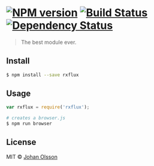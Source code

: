 #  [![NPM version][npm-image]][npm-url] [![Build Status][travis-image]][travis-url] [![Dependency Status][daviddm-image]][daviddm-url]

> The best module ever.


## Install

```sh
$ npm install --save rxflux
```


## Usage

```js
var rxflux = require('rxflux');
```

```sh
# creates a browser.js
$ npm run browser
```


## License

MIT © [Johan Olsson]()


[npm-image]: https://badge.fury.io/js/rxflux.svg
[npm-url]: https://npmjs.org/package/rxflux
[travis-image]: https://travis-ci.org/johan-olsson/RxFlux.svg?branch=master
[travis-url]: https://travis-ci.org/johan-olsson/RxFlux
[daviddm-image]: https://david-dm.org/johan-olsson/RxFlux.svg?theme=shields.io
[daviddm-url]: https://david-dm.org/johan-olsson/RxFlux
